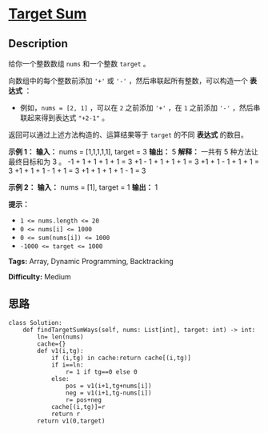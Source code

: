 # [Target Sum][title]

## Description

给你一个整数数组 `nums` 和一个整数 `target` 。

向数组中的每个整数前添加 `'+'` 或 `'-'` ，然后串联起所有整数，可以构造一个 **表达式** ：

  * 例如，`nums = [2, 1]` ，可以在 `2` 之前添加 `'+'` ，在 `1` 之前添加 `'-'` ，然后串联起来得到表达式 `"+2-1"` 。

返回可以通过上述方法构造的、运算结果等于 `target` 的不同 **表达式** 的数目。

**示例 1：**
            **输入：** nums = [1,1,1,1,1], target = 3    **输出：** 5    **解释：** 一共有 5 种方法让最终目标和为 3 。    -1 + 1 + 1 + 1 + 1 = 3    +1 - 1 + 1 + 1 + 1 = 3    +1 + 1 - 1 + 1 + 1 = 3    +1 + 1 + 1 - 1 + 1 = 3    +1 + 1 + 1 + 1 - 1 = 3    

**示例 2：**
            **输入：** nums = [1], target = 1    **输出：** 1    

**提示：**

  * `1 <= nums.length <= 20`
  * `0 <= nums[i] <= 1000`
  * `0 <= sum(nums[i]) <= 1000`
  * `-1000 <= target <= 1000`


**Tags:** Array, Dynamic Programming, Backtracking

**Difficulty:** Medium

## 思路

``` python3
class Solution:
    def findTargetSumWays(self, nums: List[int], target: int) -> int:
        ln= len(nums)
        cache={}
        def v1(i,tg):
            if (i,tg) in cache:return cache[(i,tg)]
            if i==ln:
                r= 1 if tg==0 else 0
            else:
                pos = v1(i+1,tg+nums[i]) 
                neg = v1(i+1,tg-nums[i])
                r= pos+neg
            cache[(i,tg)]=r
            return r
        return v1(0,target)
```

[title]: https://leetcode-cn.com/problems/target-sum
